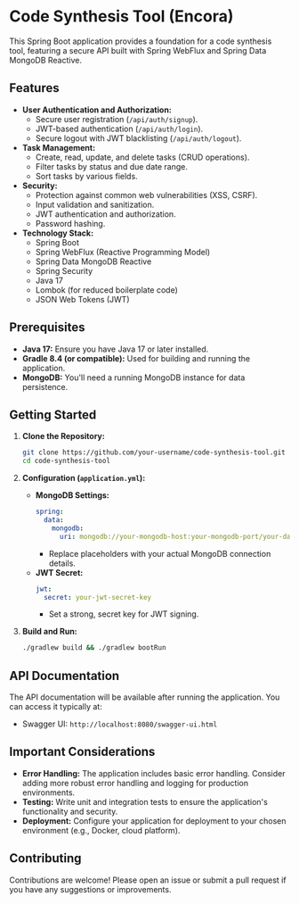 # Code Synthesis Tool (Encora)

This Spring Boot application provides a foundation for a code synthesis tool, featuring a secure API built with Spring WebFlux and Spring Data MongoDB Reactive.

## Features

- **User Authentication and Authorization:**
   - Secure user registration (`/api/auth/signup`).
   - JWT-based authentication (`/api/auth/login`).
   - Secure logout with JWT blacklisting (`/api/auth/logout`).
- **Task Management:**
   - Create, read, update, and delete tasks (CRUD operations).
   - Filter tasks by status and due date range.
   - Sort tasks by various fields.
- **Security:**
   - Protection against common web vulnerabilities (XSS, CSRF).
   - Input validation and sanitization.
   - JWT authentication and authorization.
   - Password hashing.
- **Technology Stack:**
   - Spring Boot
   - Spring WebFlux (Reactive Programming Model)
   - Spring Data MongoDB Reactive
   - Spring Security
   - Java 17
   - Lombok (for reduced boilerplate code)
   - JSON Web Tokens (JWT)

## Prerequisites

- **Java 17:** Ensure you have Java 17 or later installed.
- **Gradle 8.4 (or compatible):** Used for building and running the application.
- **MongoDB:** You'll need a running MongoDB instance for data persistence.

## Getting Started

1. **Clone the Repository:**
   ```bash
   git clone https://github.com/your-username/code-synthesis-tool.git
   cd code-synthesis-tool
   ```

2. **Configuration (`application.yml`):**
   - **MongoDB Settings:**
     ```yaml
     spring:
       data:
         mongodb:
           uri: mongodb://your-mongodb-host:your-mongodb-port/your-database-name
     ```
      - Replace placeholders with your actual MongoDB connection details.
   - **JWT Secret:**
     ```yaml
     jwt:
       secret: your-jwt-secret-key
     ```
      - Set a strong, secret key for JWT signing.

3. **Build and Run:**
   ```bash
   ./gradlew build && ./gradlew bootRun
   ```

## API Documentation

The API documentation will be available after running the application. You can access it typically at:

- Swagger UI:  `http://localhost:8080/swagger-ui.html`

## Important Considerations

- **Error Handling:** The application includes basic error handling. Consider adding more robust error handling and logging for production environments.
- **Testing:**  Write unit and integration tests to ensure the application's functionality and security.
- **Deployment:**  Configure your application for deployment to your chosen environment (e.g., Docker, cloud platform).

## Contributing

Contributions are welcome! Please open an issue or submit a pull request if you have any suggestions or improvements.